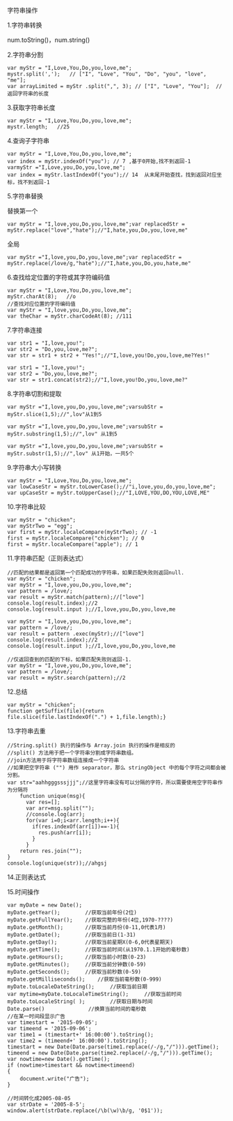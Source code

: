 字符串操作

1.字符串转换

num.toString\(\)，num.string\(\)

2.字符串分割

```
var myStr = "I,Love,You,Do,you,love,me";
mystr.split(',');   // ["I", "Love", "You", "Do", "you", "love", "me"];   
var arrayLimited = myStr .split(",", 3); // ["I", "Love", "You"];  //返回字符串的长度
```

3.获取字符串长度

```
var myStr = "I,Love,You,Do,you,love,me";
mystr.length;   //25
```

4.查询子字符串

```
var myStr = "I,Love,You,Do,you,love,me";
var index = myStr.indexOf("you"); // 7 ,基于0开始,找不到返回-1
varmyStr ="I,Love,you,Do,you,love,me";
var index = myStr.lastIndexOf("you");// 14  从末尾开始查找，找到返回对应坐标，找不到返回-1
```

5.字符串替换

替换第一个

`var myStr = "I,love,you,Do,you,love,me";var replacedStr = myStr.replace("love","hate");//"I,hate,you,Do,you,love,me"`

全局

`var myStr ="I,love,you,Do,you,love,me";var replacedStr = myStr.replace(/love/g,"hate");//"I,hate,you,Do,you,hate,me"`

6.查找给定位置的字符或其字符编码值

```
var myStr = "I,Love,You,Do,you,love,me";
myStr.charAt(8);   //o
//查找对应位置的字符编码值
var myStr = "I,love,you,Do,you,love,me";
var theChar = myStr.charCodeAt(8); //111
```

7.字符串连接

```
var str1 = "I,love,you!";
var str2 = "Do,you,love,me?";
var str = str1 + str2 + "Yes!";//"I,love,you!Do,you,love,me?Yes!"

var str1 = "I,love,you!";
var str2 = "Do,you,love,me?";
var str = str1.concat(str2);//"I,love,you!Do,you,love,me?"
```

8.字符串切割和提取

`var myStr ="I,love,you,Do,you,love,me";varsubStr = myStr.slice(1,5);//",lov"从1到5`

`var myStr ="I,love,you,Do,you,love,me";varsubStr = myStr.substring(1,5);//",lov" 从1到5`

`var myStr ="I,love,you,Do,you,love,me";varsubStr = myStr.substr(1,5);//",lov" 从1开始，一共5个`

9.字符串大小写转换

```
var myStr = "I,Love,You,Do,you,love,me";
var lowCaseStr = myStr.toLowerCase();//"i,love,you,do,you,love,me";
var upCaseStr = myStr.toUpperCase();//"I,LOVE,YOU,DO,YOU,LOVE,ME"
```

10.字符串比较

```
var myStr = "chicken";
var myStrTwo = "egg";
var first = myStr.localeCompare(myStrTwo); // -1
first = myStr.localeCompare("chicken"); // 0
first = myStr.localeCompare("apple"); // 1
```

11.字符串匹配（正则表达式）

```
//匹配的结果都是返回第一个匹配成功的字符串，如果匹配失败则返回null.
var myStr = "chicken";
var myStr = "I,love,you,Do,you,love,me";
var pattern = /love/;
var result = myStr.match(pattern);//["love"]
console.log(result.index);//2
console.log(result.input );//I,love,you,Do,you,love,me

var myStr = "I,love,you,Do,you,love,me";
var pattern = /love/;
var result = pattern .exec(myStr);//["love"]
console.log(result.index);//2
console.log(result.input );//I,love,you,Do,you,love,me

//仅返回查到的匹配的下标，如果匹配失败则返回-1.
var myStr = "I,love,you,Do,you,love,me";
var pattern = /love/;
var result = myStr.search(pattern);//2
```

12.总结

```
var myStr = "chicken";
function getSuffix(file){return
file.slice(file.lastIndexOf(".") + 1,file.length);}
```

13.字符串去重

```
//String.split() 执行的操作与 Array.join 执行的操作是相反的 
//split() 方法用于把一个字符串分割成字符串数组。 
//join方法用于将字符串数组连接成一个字符串 
//如果把空字符串 ("") 用作 separator，那么 stringObject 中的每个字符之间都会被分割。 
var str="aahhgggsssjjj";//这里字符串没有可以分隔的字符，所以需要使用空字符串作为分隔符 
    function unique(msg){ 
      var res=[]; 
      var arr=msg.split(""); 
      //console.log(arr); 
      for(var i=0;i<arr.length;i++){ 
        if(res.indexOf(arr[i])==-1){ 
          res.push(arr[i]); 
        } 
      } 
    return res.join(""); 
} 
console.log(unique(str));//ahgsj
```

14.正则表达式

15.时间操作

```
var myDate = new Date();
myDate.getYear();        //获取当前年份(2位)
myDate.getFullYear();    //获取完整的年份(4位,1970-????)
myDate.getMonth();       //获取当前月份(0-11,0代表1月)
myDate.getDate();        //获取当前日(1-31)
myDate.getDay();         //获取当前星期X(0-6,0代表星期天)
myDate.getTime();        //获取当前时间(从1970.1.1开始的毫秒数)
myDate.getHours();       //获取当前小时数(0-23)
myDate.getMinutes();     //获取当前分钟数(0-59)
myDate.getSeconds();     //获取当前秒数(0-59)
myDate.getMilliseconds();    //获取当前毫秒数(0-999)
myDate.toLocaleDateString();     //获取当前日期
var mytime=myDate.toLocaleTimeString();     //获取当前时间
myDate.toLocaleString( );        //获取日期与时间
Date.parse()              //换算当前时间的毫秒数
//在某一时间段显示广告
var timestart = '2015-09-05'; 
var timeend = '2015-09-06';
var time1 = (timestart+' 16:00:00').toString(); 
var time2 = (timeend+' 16:00:00').toString(); 
timestart = new Date(Date.parse(time1.replace(/-/g,"/"))).getTime(); 
timeend = new Date(Date.parse(time2.replace(/-/g,"/"))).getTime();
var nowtime=new Date().getTime();
if (nowtime>timestart && nowtime<timeend)
{
    document.write("广告");
}

//时间转化成2005-08-05
var strDate = '2005-8-5'; 
window.alert(strDate.replace(/\b(\w)\b/g, '0$1')); 
```



